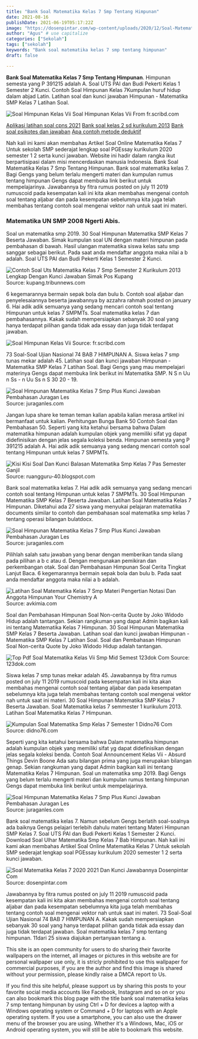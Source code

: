 ```yaml
---
title: "Bank Soal Matematika Kelas 7 Smp Tentang Himpunan"
date: 2021-08-16
publishDate: 2021-06-19T05:17:22Z
image: "https://dosenpintar.com/wp-content/uploads/2020/12/Soal-Matematika-Kelas-7.jpg"
author: "Agus" # use capitalize
categories: ["Sekolah"]
tags: ["sekolah"]
keywords: "Bank soal matematika kelas 7 smp tentang himpunan"
draft: false

---
```

<script type='text/javascript' src='//pl15944992.alternativecpmgate.com/6c/6f/d6/6c6fd630211742b4db132bd23b46b946.js'></script>
<script type='text/javascript' src='//pl15944975.alternativecpmgate.com/86/71/9a/86719ae0c65e9b2f7eb2905a08638c06.js'></script>
**Bank Soal Matematika Kelas 7 Smp Tentang Himpunan**. Himpunan semesta yang P 391215 adalah A. Soal UTS PAI dan Budi Pekerti Kelas 1 Semester 2 Kunci. Contoh Soal Himpunan Kelas 7Kumpulan huruf hidup dalam abjad Latin. Latihan soal dan kunci jawaban Himpunan - Matematika SMP Kelas 7 Latihan Soal.

![Soal Himpunan Kelas Vii](https://imgv2-1-f.scribdassets.com/img/document/87523628/original/daea7c269b/1625455398?v=1 "Soal Himpunan Kelas Vii")
Soal Himpunan Kelas Vii From fr.scribd.com

[Aplikasi latihan soal cpns 2021](/aplikasi-latihan-soal-cpns-2021/)
[Bank soal kelas 2 sd kurikulum 2013](/bank-soal-kelas-2-sd-kurikulum-2013/)
[Bank soal psikotes dan jawaban](/bank-soal-psikotes-dan-jawaban/)
[Apa contoh metode deduktif](/apa-contoh-metode-deduktif/)

Nah kali ini kami akan membahas Artikel Soal Online Matematika Kelas 7 Untuk sekolah SMP sederajat lengkap soal PGEssay kurikulum 2020 semester 1 2 serta kunci jawaban. Website ini hadir dalam rangka ikut berpartisipasi dalam misi mencerdaskan manusia Indonesia. Bank Soal Matematika Kelas 7 Smp Tentang Himpunan. Bank soal matematika kelas 7. Bagi Gengs yang belum terlalu mengerti materi dan kumpulan rumus tentang himpunan Gengs dapat membuka link berikut untuk mempelajarinya. Jawabannya by fitra rumus posted on july 11 2019 rumuscoid pada kesempatan kali ini kita akan membahas mengenai contoh soal tentang aljabar dan pada kesempatan sebelumnya kita juga telah membahas tentang contoh soal mengenai vektor nah untuk saat ini materi.

### Matematika UN SMP 2008 Ngerti Abis.

Soal un matematika smp 2019. 30 Soal Himpunan Matematika SMP Kelas 7 Beserta Jawaban. Simak kumpulan soal UN dengan materi himpunan pada pembahasan di bawah. Hasil ulangan matematika siswa kelas satu smp sanggar sebagai berikut. Pada saat anda mendaftar anggota maka nilai a b adalah. Soal UTS PAI dan Budi Pekerti Kelas 1 Semester 2 Kunci.


![Contoh Soal Uts Matematika Kelas 7 Smp Semester 2 Kurikulum 2013 Lengkap Dengan Kunci Jawaban Simak Pos Kupang](https://cdn-2.tstatic.net/kupang/foto/bank/images/soal-uts-matematika-kelas-7-smp-semester-2-ta-2021.jpg "Contoh Soal Uts Matematika Kelas 7 Smp Semester 2 Kurikulum 2013 Lengkap Dengan Kunci Jawaban Simak Pos Kupang")
Source: kupang.tribunnews.com

6 kegemarannya bermain sepak bola dan bulu b. Contoh soal aljabar dan penyelesaiannya beserta jawabannya by azzahra rahmah posted on january 6. Hai adik adik semuanya yang sedang mencari contoh soal tentang Himpunan untuk kelas 7 SMPMTs. Soal matematika kelas 7 dan pembahasannya. Kakak sudah mempersiapkan sebanyak 30 soal yang hanya terdapat pilihan ganda tidak ada essay dan juga tidak terdapat jawaban.

![Soal Himpunan Kelas Vii](https://imgv2-1-f.scribdassets.com/img/document/87523628/original/daea7c269b/1625455398?v=1 "Soal Himpunan Kelas Vii")
Source: fr.scribd.com

73 Soal-Soal Ujian Nasional 74 BAB 7 HIMPUNAN A. Siswa kelas 7 smp tunas mekar adalah 45. Latihan soal dan kunci jawaban Himpunan - Matematika SMP Kelas 7 Latihan Soal. Bagi Gengs yang mau mempelajari materinya Gengs dapat membuka link berikut ini Matematika SMP. N S n Uu n Ss - n Uu Ss n S 30 20 - 19.

![Soal Himpunan Matematika Kelas 7 Smp Plus Kunci Jawaban Pembahasan Juragan Les](https://2.bp.blogspot.com/-dCqk3z449fk/W122XYGpvkI/AAAAAAAAIeI/2-n4md_KA7weXd-XTihH6Axf8t_pAG_8ACLcBGAs/s1600/Soal-Himpunan-Kelas-7-SMP-Gambar-1.jpg "Soal Himpunan Matematika Kelas 7 Smp Plus Kunci Jawaban Pembahasan Juragan Les")
Source: juraganles.com

Jangan lupa share ke teman teman kalian apabila kalian merasa artikel ini bermanfaat untuk kalian. Perhitungan Bunga Bank 50 Contoh Soal dan Pembahasan 50. Seperti yang kita ketahui bersama bahwa Dalam matematika himpunan adalah kumpulan objek yang memiliki sifat yg dapat didefinisikan dengan jelas segala koleksi benda. Himpunan semesta yang P 391215 adalah A. Hai adik adik semuanya yang sedang mencari contoh soal tentang Himpunan untuk kelas 7 SMPMTs.

![Kisi Kisi Soal Dan Kunci Balasan Matematika Smp Kelas 7 Pas Semester Ganjil](https://2.bp.blogspot.com/-5p22F8d6a4k/XAUjlaaNtuI/AAAAAAAAtJQ/vYd_ocz7Nxgq6yBvyeOUlIIF4sGxcZMYACLcBGAs/s640/Soal%2BMatematika%2BSMP%2Bkelas%2B7%2BPAS%2BSemester%2BGanjil.jpg "Kisi Kisi Soal Dan Kunci Balasan Matematika Smp Kelas 7 Pas Semester Ganjil")
Source: ruangguru-40.blogspot.com

Bank soal matematika kelas 7. Hai adik adik semuanya yang sedang mencari contoh soal tentang Himpunan untuk kelas 7 SMPMTs. 30 Soal Himpunan Matematika SMP Kelas 7 Beserta Jawaban. Latihan Soal Matematika Kelas 7 Himpunan. Diketahui ada 27 siswa yang menyukai pelajaran matematika documents similar to contoh dan pembahasan soal matematika smp kelas 7 tentang operasi bilangan bulatdocx.

![Soal Himpunan Matematika Kelas 7 Smp Plus Kunci Jawaban Pembahasan Juragan Les](https://4.bp.blogspot.com/-Zbn5OkvlaqQ/W13Ezvr0PwI/AAAAAAAAIec/Woq3qoGX0Cwy7y67JNQpdxkuVqDfI53qgCLcBGAs/s1600/Soal-Himpunan-Matematika-Kelas-7-SMP.jpg "Soal Himpunan Matematika Kelas 7 Smp Plus Kunci Jawaban Pembahasan Juragan Les")
Source: juraganles.com

Pilihlah salah satu jawaban yang benar dengan memberikan tanda silang pada pilihan a b c atau d. Dengan mengunakan pemikiran dan perkembangan otak. Soal dan Pembahasan Himpunan Soal Cerita Tingkat Lanjut Baca. 6 kegemarannya bermain sepak bola dan bulu b. Pada saat anda mendaftar anggota maka nilai a b adalah.

![Latihan Soal Matematika Kelas 7 Smp Materi Pengertian Notasi Dan Anggota Himpunan Your Chemistry A](https://2.bp.blogspot.com/-zF9IW88O7bM/WazJlQn3PRI/AAAAAAAADyA/6nFlv4OtTQIXFiaMoitzqNj4dFkHuqhegCLcBGAs/s1600/Latihan%2BSoal%2BMatematika%2BKelas%2B7%2BSMP%2BMateri%2BPengertian%252C%2BNotasi%2Bdan%2BAnggota%2BHimpunan%2B.jpg "Latihan Soal Matematika Kelas 7 Smp Materi Pengertian Notasi Dan Anggota Himpunan Your Chemistry A")
Source: avkimia.com

Soal dan Pembahasan Himpunan Soal Non-cerita Quote by Joko Widodo Hidup adalah tantangan. Sekian rangkuman yang dapat Admin bagikan kali ini tentang Matematika Kelas 7 Himpunan. 30 Soal Himpunan Matematika SMP Kelas 7 Beserta Jawaban. Latihan soal dan kunci jawaban Himpunan - Matematika SMP Kelas 7 Latihan Soal. Soal dan Pembahasan Himpunan Soal Non-cerita Quote by Joko Widodo Hidup adalah tantangan.

![Top Pdf Soal Matematika Kelas Vii Smp Mid Semest 123dok Com](https://data03.123doks.com/thumbv2/123dok/000/070/70248/cover.webp "Top Pdf Soal Matematika Kelas Vii Smp Mid Semest 123dok Com")
Source: 123dok.com

Siswa kelas 7 smp tunas mekar adalah 45. Jawabannya by fitra rumus posted on july 11 2019 rumuscoid pada kesempatan kali ini kita akan membahas mengenai contoh soal tentang aljabar dan pada kesempatan sebelumnya kita juga telah membahas tentang contoh soal mengenai vektor nah untuk saat ini materi. 30 Soal Himpunan Matematika SMP Kelas 7 Beserta Jawaban. Soal Matematika kelas 7 semmester 1 kurikulum 2013. Latihan Soal Matematika Kelas 7 Himpunan.

![Kumpulan Soal Matematika Smp Kelas 7 Semester 1 Didno76 Com](https://3.bp.blogspot.com/-xmKqWtBgFNE/WgW4enNzw0I/AAAAAAAAolg/uJ9IPajwlmIZWak_UKEQfrh71OcnBZyNACLcBGAs/s1600/Soal%2Bmatematika%2BSMP%2Bkelas%2B7%2Bsemester%2Bganjil%2Bkurikulum%2B2013.jpg "Kumpulan Soal Matematika Smp Kelas 7 Semester 1 Didno76 Com")
Source: didno76.com

Seperti yang kita ketahui bersama bahwa Dalam matematika himpunan adalah kumpulan objek yang memiliki sifat yg dapat didefinisikan dengan jelas segala koleksi benda. Contoh Soal Announcement Kelas Vii - Absurd Things Devin Boone Ada satu bilangan prima yang juga merupakan bilangan genap. Sekian rangkuman yang dapat Admin bagikan kali ini tentang Matematika Kelas 7 Himpunan. Soal un matematika smp 2019. Bagi Gengs yang belum terlalu mengerti materi dan kumpulan rumus tentang himpunan Gengs dapat membuka link berikut untuk mempelajarinya.

![Soal Himpunan Matematika Kelas 7 Smp Plus Kunci Jawaban Pembahasan Juragan Les](https://1.bp.blogspot.com/-hBUbQAkApDM/W122XRn359I/AAAAAAAAIeM/vQLsiI6JM9kQNdAbrThZ68T-NSuJCGEtwCLcBGAs/s320/Soal-Himpunan-Kelas-7-SMP-Gambar-2.jpg "Soal Himpunan Matematika Kelas 7 Smp Plus Kunci Jawaban Pembahasan Juragan Les")
Source: juraganles.com

Bank soal matematika kelas 7. Namun sebelum Gengs berlatih soal-soalnya ada baiknya Gengs pelajari terlebih dahulu materi tentang Materi Himpunan SMP Kelas 7. Soal UTS PAI dan Budi Pekerti Kelas 1 Semester 2 Kunci. Download Soal Ulhar Matematika Smp Kelas 7 Bab Himpunan. Nah kali ini kami akan membahas Artikel Soal Online Matematika Kelas 7 Untuk sekolah SMP sederajat lengkap soal PGEssay kurikulum 2020 semester 1 2 serta kunci jawaban.

![Soal Matematika Kelas 7 2020 2021 Dan Kunci Jawabannya Dosenpintar Com](https://dosenpintar.com/wp-content/uploads/2020/12/Soal-Matematika-Kelas-7.jpg "Soal Matematika Kelas 7 2020 2021 Dan Kunci Jawabannya Dosenpintar Com")
Source: dosenpintar.com

Jawabannya by fitra rumus posted on july 11 2019 rumuscoid pada kesempatan kali ini kita akan membahas mengenai contoh soal tentang aljabar dan pada kesempatan sebelumnya kita juga telah membahas tentang contoh soal mengenai vektor nah untuk saat ini materi. 73 Soal-Soal Ujian Nasional 74 BAB 7 HIMPUNAN A. Kakak sudah mempersiapkan sebanyak 30 soal yang hanya terdapat pilihan ganda tidak ada essay dan juga tidak terdapat jawaban. Soal matematika kelas 7 smp tentang himpunan. 11dari 25 siswa diajukan pertanyaan tentang a.

This site is an open community for users to do sharing their favorite wallpapers on the internet, all images or pictures in this website are for personal wallpaper use only, it is stricly prohibited to use this wallpaper for commercial purposes, if you are the author and find this image is shared without your permission, please kindly raise a DMCA report to Us.

If you find this site helpful, please support us by sharing this posts to your favorite social media accounts like Facebook, Instagram and so on or you can also bookmark this blog page with the title bank soal matematika kelas 7 smp tentang himpunan by using Ctrl + D for devices a laptop with a Windows operating system or Command + D for laptops with an Apple operating system. If you use a smartphone, you can also use the drawer menu of the browser you are using. Whether it's a Windows, Mac, iOS or Android operating system, you will still be able to bookmark this website.

